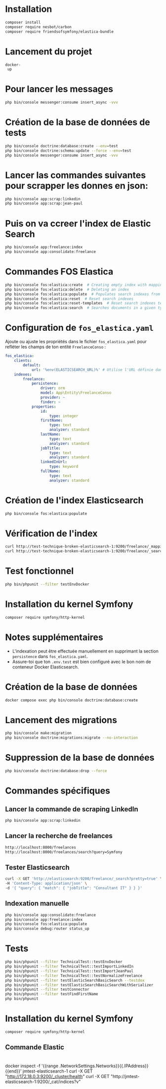 # Installation

```bash
composer install
composer require nesbot/carbon
composer require friendsofsymfony/elastica-bundle
```

# Lancement du projet

```bash
docker-
 up
```

# Pour lancer les messages

```bash
php bin/console messenger:consume insert_async -vvv
```

# Création de la base de données de tests

```bash
php bin/console doctrine:database:create --env=test
php bin/console doctrine:schema:update --force --env=test
php bin/console messenger:consume insert_async -vvv
```
# Lancer las commandes suivantes pour scrapper les donnes en json:
```bash
php bin/console app:scrap:linkedin
php bin/console app:scrap:jean-paul
```
# Puis on va ccreer l'index de Elastic Search
```bash
php bin/console app:freelance:index
php bin/console app:consolidate:freelance

```



# Commandes FOS Elastica

```bash
php bin/console fos:elastica:create  # Creating empty index with mapping
php bin/console fos:elastica:delete  # Deleting an index
php bin/console fos:elastica:populate  # Populates search indexes from providers
php bin/console fos:elastica:reset  # Reset search indexes
php bin/console fos:elastica:reset-templates  # Reset search indexes templates
php bin/console fos:elastica:search  # Searches documents in a given type and index
```

# Configuration de `fos_elastica.yaml`

Ajoute ou ajuste les propriétés dans le fichier `fos_elastica.yaml` pour refléter les champs de ton entité `FreelanceConso` :

```yaml
fos_elastica:
    clients:
        default:
            url: '%env(ELASTICSEARCH_URL)%' # Utilise l'URL définie dans .env ou .env.test
    indexes:
        freelance:
            persistence:
                driver: orm
                model: App\Entity\FreelanceConso
                provider: ~
                finder: ~
            properties:
                id:
                    type: integer
                firstName:
                    type: text
                    analyzer: standard
                lastName:
                    type: text
                    analyzer: standard
                jobTitle:
                    type: text
                    analyzer: standard
                linkedInUrl:
                    type: keyword
                fullName:
                    type: text
                    analyzer: standard
```

# Création de l'index Elasticsearch

```bash
php bin/console fos:elastica:populate
```

# Vérification de l'index

```bash
curl http://test-technique-broken-elasticsearch-1:9200/freelance/_mapping
curl http://test-technique-broken-elasticsearch-1:9200/freelance/_search
```

# Test fonctionnel

```bash
php bin/phpunit --filter testEnvDocker
```

# Installation du kernel Symfony

```bash
composer require symfony/http-kernel
```

# Notes supplémentaires

- L'indexation peut être effectuée manuellement en supprimant la section `persistence` dans `fos_elastica.yaml`.
- Assure-toi que ton `.env.test` est bien configuré avec le bon nom de conteneur Docker Elasticsearch.

# Création de la base de données

```bash
docker compose exec php bin/console doctrine:database:create
```

# Lancement des migrations

```bash
php bin/console make:migration
php bin/console doctrine:migrations:migrate --no-interaction
```

# Suppression de la base de données

```bash
php bin/console doctrine:database:drop --force
```

# Commandes spécifiques

## Lancer la commande de scraping LinkedIn

```bash
php bin/console app:scrap:linkedin
```

## Lancer la recherche de freelances

```bash
http://localhost:8000/freelances
http://localhost:8000/freelances/search?query=Symfony
```

## Tester Elasticsearch

```bash
curl -X GET 'http://elasticsearch:9200/freelance/_search?pretty=true' \
-H 'Content-Type: application/json' \
-d '{ "query": { "match": { "jobTitle": "Consultant IT" } } }'
```

## Indexation manuelle

```bash
php bin/console app:consolidate:freelance
php bin/console app:freelance:index
php bin/console fos:elastica:populate
php bin/console debug:router status_up
```

# Tests

```bash
php bin/phpunit --filter TechnicalTest::testEnvDocker
php bin/phpunit --filter TechnicalTest::testImportLinkedIn
php bin/phpunit --filter TechnicalTest::testImportJeanPaul
php bin/phpunit --filter TechnicalTest::testNormalizeFreelance
php bin/phpunit --filter testElasticSearchBasicSearch --testdox
php bin/phpunit --filter testElasticSearchBasicSearchWithSerializer
php bin/phpunit --filter testConnector
php bin/phpunit --filter testFindFirstName
php bin/phpunit
```

# Installation du kernel Symfony

```bash
composer require symfony/http-kernel


```

## Commande Elastic
#
docker inspect -f '{{range .NetworkSettings.Networks}}{{.IPAddress}}{{end}}' jmtest-elasticsearch-1
curl -X GET "http://172.18.0.3:9200/_cluster/health"
curl -X GET "http://jmtest-elasticsearch-1:9200/_cat/indices?v"
